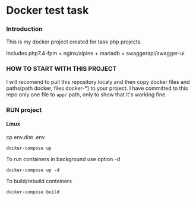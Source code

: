 # Docker test task

### Introduction
This is my docker project created for task php  projects.

Includes php7.4-fpm + nginx/alpine + mariadb + swaggerapi/swagger-ui 


### HOW TO START WITH THIS PROJECT

I will recomend to pull this repository localy and then copy docker files and paths(path docker, files docker-*) to your  project.
I have committed to this repo only one file to `app/` path, only to show that it's working fine.

### RUN project


#### Linux

cp env.dist .env

```docker-compose up```

To run containers in background use option -d

```docker-compose up -d```

To build/rebuild containers

```docker-compose build```

